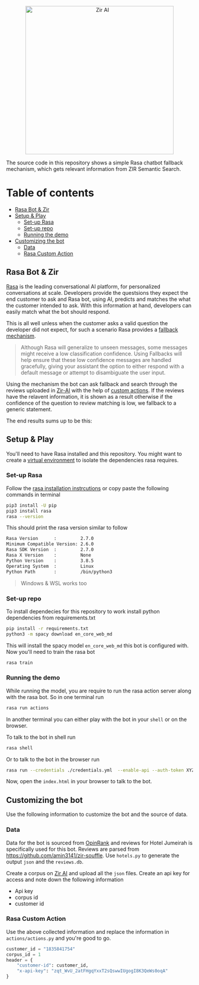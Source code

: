 <!--lint disable no-literal-urls-->
<p align="center">
  <a href="https://zir-ai.com/">
    <img
      alt="Zir AI"
      src="https://zir-ai.com/static/media/logo-light.637c616a.svg"
      width="400"
    />
  </a>
</p>

The source code in this repository shows a simple Rasa chatbot fallback
mechanism, which gets relevant information from ZIR Semantic Search.

# Table of contents

* [Rasa Bot & Zir](#rasa-bot--zir)
* [Setup & Play](#setup--play)
  + [Set-up Rasa](#set-up-rasa)
  + [Set-up repo](#set-up-repo)
  + [Running the demo](#running-the-demo)
* [Customizing the bot](#customizing-the-bot)
  + [Data](#data)
  + [Rasa Custom Action](#rasa-custom-action)

## Rasa Bot & Zir

[Rasa](https://rasa.com/) is the leading conversational AI platform, for
personalized conversations at scale. Developers provide the questsions they
expect the end customer to ask and Rasa bot, using AI, predicts and matches the
what the customer intended to ask. With this information at hand, developers can
easily match what the bot should respond.

This is all well unless when the customer asks a valid question the developer
did not expect, for such a scenario Rasa provides a
[fallback mechanism](https://rasa.com/docs/rasa/fallback-handoff#fallbacks).

> Although Rasa will generalize to unseen messages, some messages might receive
> a low classification confidence. Using Fallbacks will help ensure that these
> low confidence messages are handled gracefully, giving your assistant the
> option to either respond with a default message or attempt to disambiguate the
> user input.

Using the mechanism the bot can ask fallback and search through the reviews
uploaded in [Zir-AI](https://zir-ai.com) with the help of
[custom actions](https://rasa.com/docs/rasa/custom-actions). If the reviews have
the relavent information, it is shown as a result otherwise if the confidence of
the question to review matching is low, we fallback to a generic statement.

The end results sums up to be this:

## Setup & Play

You'll need to have Rasa installed and this repository. You might want to create
a [virtual environment](#https://docs.python.org/3/library/venv.html) to isolate
the dependencies rasa requires.

### Set-up Rasa

Follow the
[rasa installation instrcutions](#https://rasa.com/docs/rasa/installation) or
copy paste the following commands in terminal

```bash
pip3 install -U pip
pip3 install rasa
rasa --version
```

This should print the rasa version similar to follow

```bash
Rasa Version      :         2.7.0
Minimum Compatible Version: 2.6.0
Rasa SDK Version  :         2.7.0
Rasa X Version    :         None
Python Version    :         3.8.5
Operating System  :         Linux
Python Path       :         /bin/python3
```

> Windows & WSL works too

### Set-up repo

To install dependecies for this repository to work install python dependencies
from requirements.txt

```bash
pip install -r requirements.txt
python3 -m spacy download en_core_web_md
```

This will install the spacy model `en_core_web_md` this bot is configured with.
Now you'll need to train the rasa bot

```bash
rasa train
```

### Running the demo

While running the model, you are require to run the rasa action server along
with the rasa bot. So in one terminal run

```bash
rasa run actions
```

In another terminal you can either play with the bot in your `shell` or on the
browser.

To talk to the bot in shell run

```bash
rasa shell
```

Or to talk to the bot in the browser run

```bash
rasa run --credentials ./credentials.yml  --enable-api --auth-token XYZ123 --model ./models --endpoints ./endpoints.yml --cors "*"
```

Now, open the `index.html` in your browser to talk to the bot.

## Customizing the bot

Use the following information to customize the bot and the source of data.

### Data

Data for the bot is sourced from [OpinRank](https://github.com/kavgan/OpinRank/)
and reviews for Hotel Jumeirah is specifically used for this bot. Reviews are
parsed from https://github.com/amin3141/zir-souffle. Use `hotels.py` to generate
the output `json` and the `reviews.db`.

Create a corpus on [Zir AI](http://zir-ai.com) and upload all the `json` files.
Create an api key for access and note down the following information

- Api key
- corpus id
- customer id

### Rasa Custom Action

Use the above collected information and replace the information in
`actions/actions.py` and you're good to go.

```python
customer_id = "1835841754"
corpus_id = 1
header = {
    "customer-id": customer_id,
    "x-api-key": "zqt_WvU_2atFHgqYxxT2sQswwIUgogI8K3QeWs0oqA"
}
```
